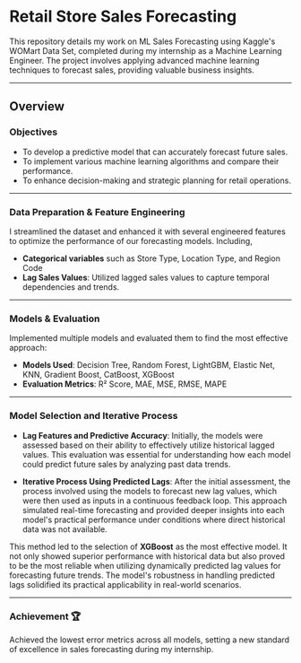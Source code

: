 # Retail Store Sales Forecasting

This repository details my work on ML Sales Forecasting using Kaggle's WOMart Data Set, completed during my internship as a Machine Learning Engineer. The project involves applying advanced machine learning techniques to forecast sales, providing valuable business insights.

***

## Overview

### Objectives
- To develop a predictive model that can accurately forecast future sales.
- To implement various machine learning algorithms and compare their performance.
- To enhance decision-making and strategic planning for retail operations.

***

### Data Preparation & Feature Engineering

I streamlined the dataset and enhanced it with several engineered features to optimize the performance of our forecasting models. Including, 
- **Categorical variables** such as Store Type, Location Type, and Region Code
- **Lag Sales Values**: Utilized lagged sales values to capture temporal dependencies and trends.

***

### Models & Evaluation

Implemented multiple models and evaluated them to find the most effective approach:
- **Models Used**: Decision Tree, Random Forest, LightGBM, Elastic Net, KNN, Gradient Boost, CatBoost, XGBoost
- **Evaluation Metrics**: R² Score, MAE, MSE, RMSE, MAPE

***

### Model Selection and Iterative Process

- **Lag Features and Predictive Accuracy**: Initially, the models were assessed based on their ability to effectively utilize historical lagged values. This evaluation was essential for understanding how each model could predict future sales by analyzing past data trends.

- **Iterative Process Using Predicted Lags**: After the initial assessment, the process involved using the models to forecast new lag values, which were then used as inputs in a continuous feedback loop. This approach simulated real-time forecasting and provided deeper insights into each model's practical performance under conditions where direct historical data was not available.

This method led to the selection of **XGBoost** as the most effective model. It not only showed superior performance with historical data but also proved to be the most reliable when utilizing dynamically predicted lag values for forecasting future trends. The model's robustness in handling predicted lags solidified its practical applicability in real-world scenarios.


***

### Achievement 🏆
Achieved the lowest error metrics across all models, setting a new standard of excellence in sales forecasting during my internship.
